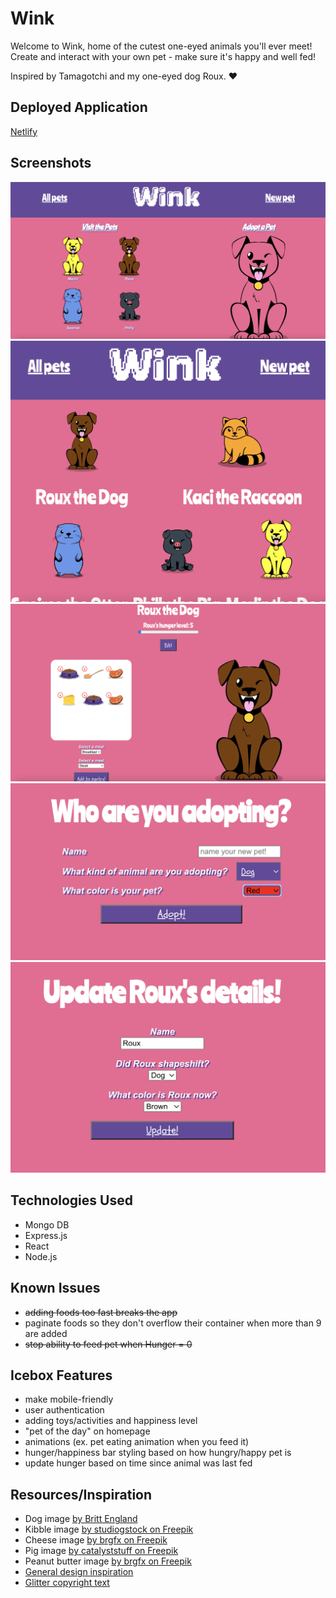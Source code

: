 # Wink
Welcome to Wink, home of the cutest one-eyed animals you'll ever meet!
Create and interact with your own pet - make sure it's happy and well fed!

Inspired by Tamagotchi and my one-eyed dog Roux. ❤️

## Deployed Application
[Netlify](https://winkfriends.netlify.app/)

## Screenshots
![Homepage](library/screenshots/Homepage.png)
![All animals](library/screenshots/AnimalIndex.png)
![Show animal](library/screenshots/ShowAnimal.png)
![Create animal form](library/screenshots/CreateAnimal.png)
![Update animal form](library/screenshots/UpdateAnimal.png)

## Technologies Used
- Mongo DB
- Express.js
- React
- Node.js

## Known Issues
- ~~adding foods too fast breaks the app~~
- paginate foods so they don't overflow their container when more than 9 are added
- ~~stop ability to feed pet when Hunger = 0~~

## Icebox Features
- make mobile-friendly
- user authentication
- adding toys/activities and happiness level
- "pet of the day" on homepage
- animations (ex. pet eating animation when you feed it)
- hunger/happiness bar styling based on how hungry/happy pet is
- update hunger based on time since animal was last fed

## Resources/Inspiration
- Dog image [by Britt England](https://www.brittany-england.com/) 
- Kibble image [by studiogstock on Freepik](https://www.freepik.com/free-vector/mascots-bags-food-set_5141995.htm#query=kibble&position=4&from_view=search&track=sph)
- Cheese image [by brgfx on Freepik](https://www.freepik.com/free-vector/cheese-plate_32354323.htm#query=cheese&position=4&from_view=search&track=sph) 
- Pig image [by catalyststuff on Freepik](https://www.freepik.com/free-vector/cute-pig-sitting-cartoon-vector-icon-illustration-animal-nature-icon-concept-isolated-premium-flat_40513463.htm#query=cute%20pig%20cartoon&position=0&from_view=keyword&track=ais)
- Peanut butter image [by brgfx on Freepik](https://www.freepik.com/free-vector/peanut-butter-elements-icons-set_40367911.htm)
- [General design inspiration](https://www.creativebloq.com/news/retro-modern-websites)
- [Glitter copyright text](https://www.glitter-graphics.com/graphics/602494)
